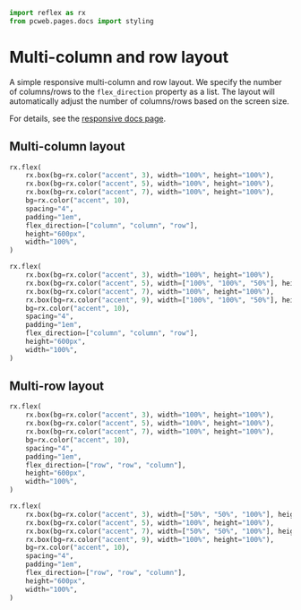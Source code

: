 ```python exec
import reflex as rx
from pcweb.pages.docs import styling
```

# Multi-column and row layout

A simple responsive multi-column and row layout. We specify the number of columns/rows to the `flex_direction` property as a list. The layout will automatically adjust the number of columns/rows based on the screen size.

For details, see the [responsive docs page]({styling.responsive.path}).

## Multi-column layout

```python demo
rx.flex(
	rx.box(bg=rx.color("accent", 3), width="100%", height="100%"),
	rx.box(bg=rx.color("accent", 5), width="100%", height="100%"),
	rx.box(bg=rx.color("accent", 7), width="100%", height="100%"),
	bg=rx.color("accent", 10),
	spacing="4",
	padding="1em",
	flex_direction=["column", "column", "row"],
	height="600px",
	width="100%",
)
```

```python demo
rx.flex(
	rx.box(bg=rx.color("accent", 3), width="100%", height="100%"),
	rx.box(bg=rx.color("accent", 5), width=["100%", "100%", "50%"], height=["50%", "50%", "100%"]),
	rx.box(bg=rx.color("accent", 7), width="100%", height="100%"),
	rx.box(bg=rx.color("accent", 9), width=["100%", "100%", "50%"], height=["50%", "50%", "100%"]),
	bg=rx.color("accent", 10),
	spacing="4",
	padding="1em",
	flex_direction=["column", "column", "row"],
	height="600px",
	width="100%",
)
```

## Multi-row layout

```python demo
rx.flex(
	rx.box(bg=rx.color("accent", 3), width="100%", height="100%"),
	rx.box(bg=rx.color("accent", 5), width="100%", height="100%"),
	rx.box(bg=rx.color("accent", 7), width="100%", height="100%"),
	bg=rx.color("accent", 10),
	spacing="4",
	padding="1em",
	flex_direction=["row", "row", "column"],
	height="600px",
	width="100%",
)
```

```python demo
rx.flex(
	rx.box(bg=rx.color("accent", 3), width=["50%", "50%", "100%"], height=["100%", "100%", "50%"]),
	rx.box(bg=rx.color("accent", 5), width="100%", height="100%"),
	rx.box(bg=rx.color("accent", 7), width=["50%", "50%", "100%"], height=["100%", "100%", "50%"]),
	rx.box(bg=rx.color("accent", 9), width="100%", height="100%"),
	bg=rx.color("accent", 10),
	spacing="4",
	padding="1em",
	flex_direction=["row", "row", "column"],
	height="600px",
	width="100%",
)
```